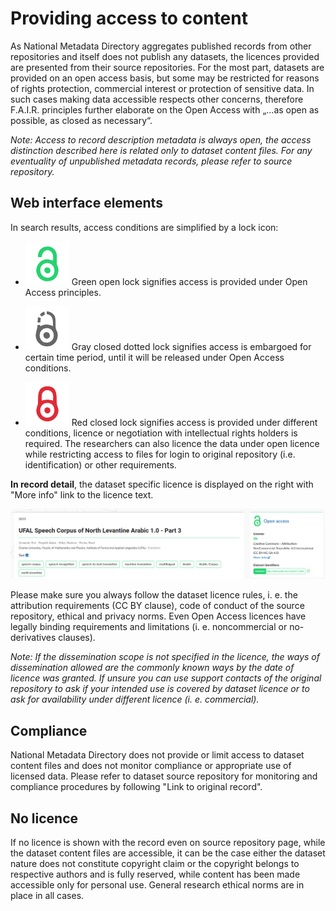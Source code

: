 
# Providing access to content

As National Metadata Directory aggregates published records from other repositories and itself does not publish any datasets, the licences provided are presented from their source repositories. For the most part, datasets are provided on an open access basis, but some may be restricted for reasons of rights protection, commercial interest or protection of sensitive data. In such cases making data accessible respects other concerns, therefore F.A.I.R. principles further elaborate on the Open Access with „…as open as possible, as closed as necessary“. 

*Note: Access to record description metadata is always open, the access distinction described here is related only to dataset content files. For any eventuality of unpublished metadata records, please refer to source repository.*

## Web interface elements

In search results, access conditions are simplified by a lock icon:

- ![Lock icon open](../images/icon_lock_open.png) Green open lock signifies access is provided under Open Access principles.

- ![Lock icon open](../images/icon_lock_embargo.png) Gray closed dotted lock signifies access is embargoed for certain time period, until it will be released under Open Access conditions.

- ![Lock icon open](../images/icon_lock_closed.png) Red closed lock signifies access is provided under different conditions, licence or negotiation with intellectual rights holders is required. The researchers can also licence the data under open licence while restricting access to files for login to original repository (i.e. identification) or other requirements. 

**In record detail**, the dataset specific licence is displayed on the right with "More info" link to the licence text. 

![Repository interface - record detail header](../images/record_detail_header.png "Repository interface - record detail header")

Please make sure you always follow the dataset licence rules, i. e. the attribution requirements (CC BY clause), code of conduct of the source repository, ethical and privacy norms. Even Open Access licences have legally binding requirements and limitations (i. e. noncommercial or no-derivatives clauses).

*Note: If the dissemination scope is not specified in the licence, the ways of dissemination allowed are the commonly known ways by the date of licence was granted. If unsure you can use support contacts of the original repository to ask if your intended use is covered by dataset licence or to ask for availability under different licence (i. e. commercial).*

## Compliance

National Metadata Directory does not provide or limit access to dataset content files and does not monitor compliance or appropriate use of licensed data. Please refer to dataset source repository for monitoring and compliance procedures by following "Link to original record". 

## No licence

If no licence is shown with the record even on source repository page, while the dataset content files are accessible, it can be the case either the dataset nature does not constitute copyright claim or the copyright belongs to respective authors and is fully reserved, while content has been made accessible only for personal use. General research ethical norms are in place in all cases.




